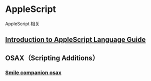 # AppleScript

AppleScript 相关

## [Introduction to AppleScript Language Guide](https://developer.apple.com/library/archive/documentation/AppleScript/Conceptual/AppleScriptLangGuide/introduction/ASLR_intro.html#//apple_ref/doc/uid/TP40000983-CH208-SW1)



## OSAX（Scripting Additions）

### [Smile companion osax](http://www.satimage.fr/software/en/downloads/downloads_companion_osaxen.html)

